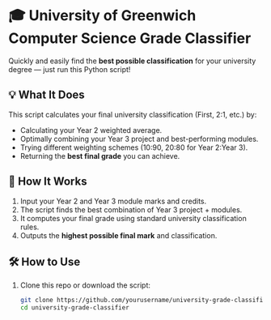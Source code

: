 # 🎓 University of Greenwich Computer Science Grade Classifier

Quickly and easily find the **best possible classification** for your university degree — just run this Python script!

## 💡 What It Does

This script calculates your final university classification (First, 2:1, etc.) by:

- Calculating your Year 2 weighted average.
- Optimally combining your Year 3 project and best-performing modules.
- Trying different weighting schemes (10:90, 20:80 for Year 2:Year 3).
- Returning the **best final grade** you can achieve.

## 📌 How It Works

1. Input your Year 2 and Year 3 module marks and credits.
2. The script finds the best combination of Year 3 project + modules.
3. It computes your final grade using standard university classification rules.
4. Outputs the **highest possible final mark** and classification.

## 🛠️ How to Use

1. Clone this repo or download the script:
   ```bash
   git clone https://github.com/yourusername/university-grade-classifier.git
   cd university-grade-classifier
